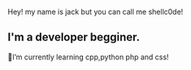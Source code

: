Hey! my name is jack but you can call me shellc0de!

I'm a developer begginer.
------------------------------------------------------

📖I’m currently learning cpp,python php and css!





